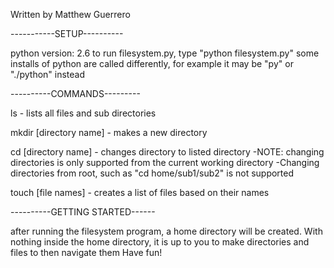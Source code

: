 Written by Matthew Guerrero

-----------SETUP----------

python version: 2.6
to run filesystem.py, type "python filesystem.py"
some installs of python are called differently, for example it may be "py" or "./python" instead

----------COMMANDS---------

ls - lists all files and sub directories

mkdir [directory name] - makes a new directory

cd [directory name] - changes directory to listed directory
  -NOTE: changing directories is only supported from the current working directory
  -Changing directories from root, such as "cd home/sub1/sub2" is not supported

touch [file names] - creates a list of files based on their names

----------GETTING STARTED------

after running the filesystem program, a home directory will be created.
With nothing inside the home directory, it is up to you to make directories and files to then navigate them
Have fun!
